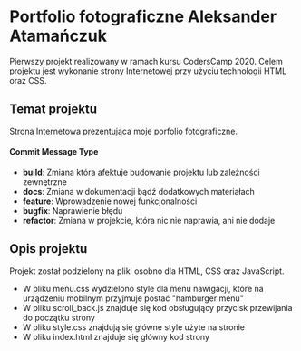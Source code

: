 # Portfolio fotograficzne Aleksander Atamańczuk

Pierwszy projekt realizowany w ramach kursu CodersCamp 2020. Celem projektu jest wykonanie strony Internetowej przy użyciu technologii HTML oraz CSS.

## Temat projektu

Strona Internetowa prezentująca moje porfolio fotograficzne.

#### Commit Message Type

* **build**: Zmiana która afektuje budowanie projektu lub zależności zewnętrzne
* **docs**: Zmiana w dokumentacji bądź dodatkowych materiałach
* **feature**: Wprowadzenie nowej funkcjonalności
* **bugfix**: Naprawienie błędu
* **refactor**: Zmiana w projekcie, która nic nie naprawia, ani nie dodaje

## Opis projektu

Projekt został podzielony na pliki osobno dla HTML, CSS oraz JavaScript.

- W pliku menu.css wydzielono style dla menu nawigacji, które na urządzeniu mobilnym przyjmuje postać "hamburger menu"
- W pliku scroll_back.js znajduje się kod obsługujący przycisk przewijania do początku strony
- W pliku style.css znajdują się główne style użyte na stronie
- W pliku index.html znajduje się główny kod strony
